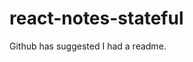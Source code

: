 # react-notes-stateful

Github has suggested I had a readme.

[](https://media.giphy.com/media/1FnPDkhFZDgoU/giphy.gif)
